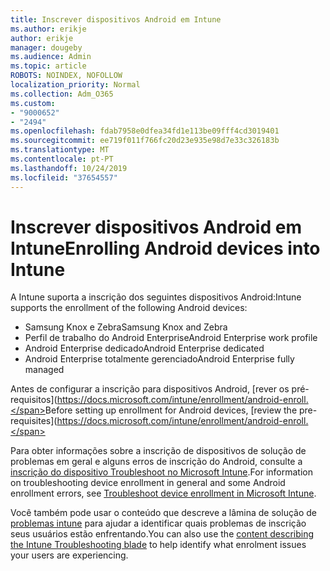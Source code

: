 ```yaml
---
title: Inscrever dispositivos Android em Intune
ms.author: erikje
author: erikje
manager: dougeby
ms.audience: Admin
ms.topic: article
ROBOTS: NOINDEX, NOFOLLOW
localization_priority: Normal
ms.collection: Adm_O365
ms.custom:
- "9000652"
- "2494"
ms.openlocfilehash: fdab7958e0dfea34fd1e113be09fff4cd3019401
ms.sourcegitcommit: ee719f011f766fc20d23e935e98d7e33c326183b
ms.translationtype: MT
ms.contentlocale: pt-PT
ms.lasthandoff: 10/24/2019
ms.locfileid: "37654557"
---
```

# <a name="enrolling-android-devices-into-intune"></a><span data-ttu-id="858c3-102">Inscrever dispositivos Android em Intune</span><span class="sxs-lookup"><span data-stu-id="858c3-102">Enrolling Android devices into Intune</span></span>

<span data-ttu-id="858c3-103">A Intune suporta a inscrição dos seguintes dispositivos Android:</span><span class="sxs-lookup"><span data-stu-id="858c3-103">Intune supports the enrollment of the following Android devices:</span></span>
- <span data-ttu-id="858c3-104">Samsung Knox e Zebra</span><span class="sxs-lookup"><span data-stu-id="858c3-104">Samsung Knox and Zebra</span></span>
- <span data-ttu-id="858c3-105">Perfil de trabalho do Android Enterprise</span><span class="sxs-lookup"><span data-stu-id="858c3-105">Android Enterprise work profile</span></span>
- <span data-ttu-id="858c3-106">Android Enterprise dedicado</span><span class="sxs-lookup"><span data-stu-id="858c3-106">Android Enterprise dedicated</span></span>
- <span data-ttu-id="858c3-107">Android Enterprise totalmente gerenciado</span><span class="sxs-lookup"><span data-stu-id="858c3-107">Android Enterprise fully managed</span></span>

<span data-ttu-id="858c3-108">Antes de configurar a inscrição para dispositivos Android, [rever os pré-requisitos](https://docs.microsoft.com/intune/enrollment/android-enroll.</span><span class="sxs-lookup"><span data-stu-id="858c3-108">Before setting up enrollment for Android devices, [review the pre-requisites](https://docs.microsoft.com/intune/enrollment/android-enroll.</span></span>

<span data-ttu-id="858c3-109">Para obter informações sobre a inscrição de dispositivos de solução de problemas em geral e alguns erros de inscrição do Android, consulte a [inscrição do dispositivo Troubleshoot no Microsoft Intune](https://docs.microsoft.com/intune/enrollment/troubleshoot-device-enrollment-in-intune).</span><span class="sxs-lookup"><span data-stu-id="858c3-109">For information on troubleshooting device enrollment in general and some Android enrollment errors,  see [Troubleshoot device enrollment in Microsoft Intune](https://docs.microsoft.com/intune/enrollment/troubleshoot-device-enrollment-in-intune).</span></span>

<span data-ttu-id="858c3-110">Você também pode usar o conteúdo que descreve a lâmina de solução de [problemas intune](https://docs.microsoft.com/intune/fundamentals/help-desk-operators) para ajudar a identificar quais problemas de inscrição seus usuários estão enfrentando.</span><span class="sxs-lookup"><span data-stu-id="858c3-110">You can also use the [content describing the Intune Troubleshooting blade](https://docs.microsoft.com/intune/fundamentals/help-desk-operators) to help identify what enrolment issues your users are experiencing.</span></span>





